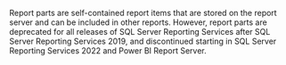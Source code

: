 Report parts are self-contained report items that are stored on the report server and can be included in other reports. However, report parts are deprecated for all releases of SQL Server Reporting Services after SQL Server Reporting Services 2019, and discontinued starting in SQL Server Reporting Services 2022 and Power BI Report Server.
